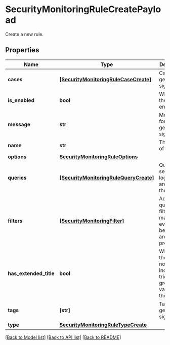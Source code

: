 # SecurityMonitoringRuleCreatePayload

Create a new rule.

## Properties
Name | Type | Description | Notes
------------ | ------------- | ------------- | -------------
**cases** | [**[SecurityMonitoringRuleCaseCreate]**](SecurityMonitoringRuleCaseCreate.md) | Cases for generating signals. | 
**is_enabled** | **bool** | Whether the rule is enabled. | 
**message** | **str** | Message for generated signals. | 
**name** | **str** | The name of the rule. | 
**options** | [**SecurityMonitoringRuleOptions**](SecurityMonitoringRuleOptions.md) |  | 
**queries** | [**[SecurityMonitoringRuleQueryCreate]**](SecurityMonitoringRuleQueryCreate.md) | Queries for selecting logs which are part of the rule. | 
**filters** | [**[SecurityMonitoringFilter]**](SecurityMonitoringFilter.md) | Additional queries to filter matched events before they are processed. | [optional] 
**has_extended_title** | **bool** | Whether the notifications include the triggering group-by values in their title. | [optional] 
**tags** | **[str]** | Tags for generated signals. | [optional] 
**type** | [**SecurityMonitoringRuleTypeCreate**](SecurityMonitoringRuleTypeCreate.md) |  | [optional] 

[[Back to Model list]](README.md#documentation-for-models) [[Back to API list]](README.md#documentation-for-api-endpoints) [[Back to README]](README.md)


